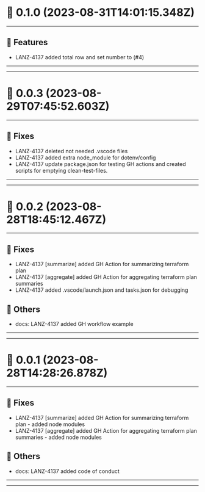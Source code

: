 # :confetti_ball: 0.1.0 (2023-08-31T14:01:15.348Z)
- - -
## :hammer: Features
* LANZ-4137 added total row and set number to (#4)
- - -
- - -
# :confetti_ball: 0.0.3 (2023-08-29T07:45:52.603Z)
- - -
## :bug: Fixes
* LANZ-4137 deleted not needed .vscode files
* LANZ-4137 added extra node_module for dotenv/config
* LANZ-4137 update package.json for testing GH actions and created scripts for emptying clean-test-files.
- - -
- - -
# :confetti_ball: 0.0.2 (2023-08-28T18:45:12.467Z)
- - -
## :bug: Fixes
* LANZ-4137 [summarize] added GH Action for summarizing terraform plan
* LANZ-4137 [aggregate] added GH Action for aggregating terraform plan summaries
* LANZ-4137 added .vscode/launch.json and tasks.json for debugging
## :newspaper: Others
* docs: LANZ-4137 added GH workflow example
- - -
- - -
# :confetti_ball: 0.0.1 (2023-08-28T14:28:26.878Z)
- - -
## :bug: Fixes
* LANZ-4137 [summarize] added GH Action for summarizing terraform plan - added node modules
* LANZ-4137 [aggregate] added GH Action for aggregating terraform plan summaries - added node modules
## :newspaper: Others
* docs: LANZ-4137 added code of conduct
- - -
- - -
